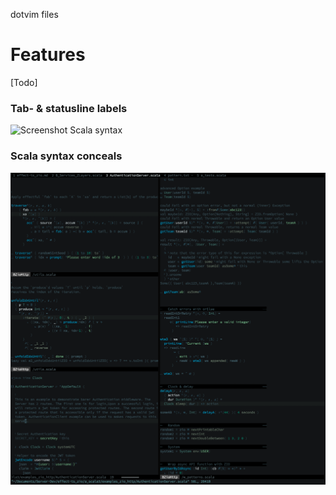 dotvim files

# Features
[Todo]

### Tab- & statusline labels
![Screenshot Scala syntax](./screenshots/2022-12-10_lualine_tabby.png-12-10_no_conceals_in_comments.png)

### Scala syntax conceals
![Screenshot Scala syntax](./screenshots/2022-12-10_no_conceals_in_comments.png)



